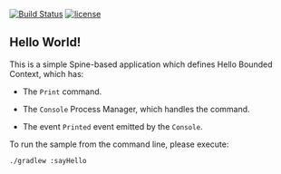 [![Build Status][ubuntu-build-badge]][gh-actions]
[![license][license-badge]](http://www.apache.org/licenses/LICENSE-2.0)

[travis-badge]: https://travis-ci.com/spine-examples/hello.svg?branch=master
[license-badge]: https://img.shields.io/badge/license-Apache%20License%202.0-blue.svg?style=flat

## Hello World!

This is a simple Spine-based application which defines Hello Bounded Context, which has:

* The `Print` command.
  
* The `Console` Process Manager, which handles the command.
  
* The event `Printed` event emitted by the `Console`. 
 
To run the sample from the command line, please execute:

```bash
./gradlew :sayHello
```
[gh-actions]: https://github.com/spine-examples/hello/actions
[ubuntu-build-badge]: https://github.com/spine-examples/hello/actions/workflows/build.yml/badge.svg


